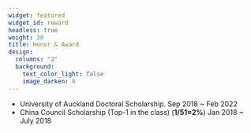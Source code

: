 ```yaml
---
widget: featured
widget_id: reward
headless: true
weight: 30
title: Honor & Award
design:
  columns: "2"
  background:
    text_color_light: false
    image_darken: 0
---
```

<!--StartFragment-->

* University of Auckland Doctoral Scholarship.  Sep 2018 ~ Feb 2022
* China Council Scholarship (Top-1 in the class) (**1/51≈2%**) Jan 2018 ~ July 2018

<!--EndFragment-->
